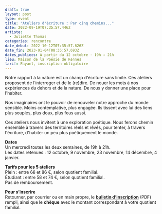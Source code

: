 ```yaml
---
draft: true
layout: post
type: event
title: "Ateliers d'écriture : Par cinq chemins..."
date: 2022-09-19T07:35:57.446Z
artiste:
  - Juliette Thomas
categories: rencontre
date_debut: 2022-10-12T07:35:57.626Z
date_fin: 2023-01-04T08:35:57.693Z
dates_publiees: A partir du 12 octobre · 19h → 21h
lieu: Maison de la Poésie de Rennes
tarif: Payant, inscription obligatoire
---
```

Notre rapport à la nature est un champ d'écriture sans limite. Ces ateliers proposent de l'interroger et de le (re)dire. De nouer les mots à nos expériences du dehors et de la nature. De nous y donner une place pour l'habiter. 

Nos imaginaires ont le pouvoir de renouveler notre approche du monde sensible. Moins contemplative, plus engagée. Ils tissent avec lui des liens plus souples, plus doux, plus fous aussi. 

Ces ateliers nous invitent à une exploration poétique. Nous ferons chemin ensemble à travers des territoires réels et rêvés, pour tenter, à travers l'écriture, d'habiter un peu plus poétiquement le monde.

**Dates**\
Un mercredi toutes les deux semaines, de 19h à 21h.\
Les dates retenues : 12 octobre, 9 novembre, 23 novembre, 14 décembre, 4 janvier.

**Tarifs pour les 5 ateliers**\
Plein : entre 68 et 86 €, selon quotient familial.\
Étudiant : entre 58 et 74 €, selon quotient familial.\
Pas de remboursement.

**Pour s’inscrire**\
Retourner, par courrier ou en main propre, le **[bulletin d’inscription](/imgs/inscription-ateliers-d-criture-par-cinq-chemins.pdf)** (PDF) rempli, ainsi que le **chèque** avec le montant correspondant à votre quotient familial.